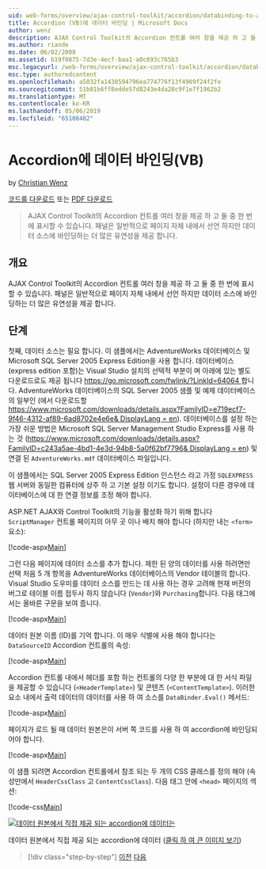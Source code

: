 ```yaml
---
uid: web-forms/overview/ajax-control-toolkit/accordion/databinding-to-an-accordion-vb
title: Accordion (VB)에 데이터 바인딩 | Microsoft Docs
author: wenz
description: AJAX Control Toolkit의 Accordion 컨트롤 여러 창을 제공 하 고 둘 중 한 번에 표시할 수 있습니다. 일반적으로 패널 w 선언 하는 중...
ms.author: riande
ms.date: 06/02/2008
ms.assetid: b19f0875-7d3e-4ecf-baa1-a0c693c765b3
msc.legacyurl: /web-forms/overview/ajax-control-toolkit/accordion/databinding-to-an-accordion-vb
msc.type: authoredcontent
ms.openlocfilehash: a5032fa1438594796ea774776f13f4909f24f2fe
ms.sourcegitcommit: 51b01b6ff8edde57d8243e4da28c9f1e7f1962b2
ms.translationtype: MT
ms.contentlocale: ko-KR
ms.lasthandoff: 05/06/2019
ms.locfileid: "65108402"
---
```

# <a name="databinding-to-an-accordion-vb"></a>Accordion에 데이터 바인딩(VB)

by [Christian Wenz](https://github.com/wenz)

[코드를 다운로드](http://download.microsoft.com/download/5/6/d/56d50cef-2011-4c8f-9891-7edc6dc57df9/Accordion1.vb.zip) 또는 [PDF 다운로드](http://download.microsoft.com/download/6/7/1/6718d452-ff89-4d3f-a90e-c74ec2d636a3/accordion1VB.pdf)

> AJAX Control Toolkit의 Accordion 컨트롤 여러 창을 제공 하 고 둘 중 한 번에 표시할 수 있습니다. 패널은 일반적으로 페이지 자체 내에서 선언 하지만 데이터 소스에 바인딩하는 더 많은 유연성을 제공 합니다.

## <a name="overview"></a>개요

AJAX Control Toolkit의 Accordion 컨트롤 여러 창을 제공 하 고 둘 중 한 번에 표시할 수 있습니다. 패널은 일반적으로 페이지 자체 내에서 선언 하지만 데이터 소스에 바인딩하는 더 많은 유연성을 제공 합니다.

## <a name="steps"></a>단계

첫째, 데이터 소스는 필요 합니다. 이 샘플에서는 AdventureWorks 데이터베이스 및 Microsoft SQL Server 2005 Express Edition을 사용 합니다. 데이터베이스 (express edition 포함)는 Visual Studio 설치의 선택적 부분이 며 아래에 있는 별도 다운로드로도 제공 됩니다 [ https://go.microsoft.com/fwlink/?LinkId=64064 ](https://go.microsoft.com/fwlink/?LinkId=64064)합니다. AdventureWorks 데이터베이스의 SQL Server 2005 샘플 및 예제 데이터베이스의 일부인 (에서 다운로드할 [ https://www.microsoft.com/downloads/details.aspx?FamilyID=e719ecf7-9f46-4312-af89-6ad8702e4e6e&amp; DisplayLang = en](https://www.microsoft.com/downloads/details.aspx?FamilyID=e719ecf7-9f46-4312-af89-6ad8702e4e6e&amp;DisplayLang=en)). 데이터베이스를 설정 하는 가장 쉬운 방법은 Microsoft SQL Server Management Studio Express를 사용 하는 것 ([https://www.microsoft.com/downloads/details.aspx?FamilyID=c243a5ae-4bd1-4e3d-94b8-5a0f62bf7796&amp; DisplayLang = en](https://www.microsoft.com/downloads/details.aspx?FamilyID=c243a5ae-4bd1-4e3d-94b8-5a0f62bf7796&amp;DisplayLang=en)) 및 연결 된 `AdventureWorks.mdf` 데이터베이스 파일입니다.

이 샘플에서는 SQL Server 2005 Express Edition 인스턴스 라고 가정 `SQLEXPRESS` 웹 서버와 동일한 컴퓨터에 상주 하 고 기본 설정 이기도 합니다. 설정이 다른 경우에 데이터베이스에 대 한 연결 정보를 조정 해야 합니다.

ASP.NET AJAX와 Control Toolkit의 기능을 활성화 하기 위해 합니다 `ScriptManager` 컨트롤 페이지의 아무 곳 이나 배치 해야 합니다 (하지만 내는 `<form>` 요소):

[!code-aspx[Main](databinding-to-an-accordion-vb/samples/sample1.aspx)]

그런 다음 페이지에 데이터 소스를 추가 합니다. 제한 된 양의 데이터를 사용 하려면만 선택 처음 5 개 항목을 AdventureWorks 데이터베이스의 Vendor 테이블의 합니다. Visual Studio 도우미를 데이터 소스를 만드는 데 사용 하는 경우 고려해 현재 버전의 버그로 테이블 이름 접두사 하지 않습니다 (`Vendor`)와 `Purchasing`합니다. 다음 태그에서는 올바른 구문을 보여 줍니다.

[!code-aspx[Main](databinding-to-an-accordion-vb/samples/sample2.aspx)]

데이터 원본 이름 (ID)를 기억 합니다. 이 매우 식별에 사용 해야 합니다는 `DataSourceID` Accordion 컨트롤의 속성:

[!code-aspx[Main](databinding-to-an-accordion-vb/samples/sample3.aspx)]

Accordion 컨트롤 내에서 헤더를 포함 하는 컨트롤의 다양 한 부분에 대 한 서식 파일을 제공할 수 있습니다 (`<HeaderTemplate>`) 및 콘텐츠 (`<ContentTemplate>`). 이러한 요소 내에서 출력 데이터의 데이터를 사용 하 여 소스를 `DataBinder.Eval()` 메서드:

[!code-aspx[Main](databinding-to-an-accordion-vb/samples/sample4.aspx)]

페이지가 로드 될 때 데이터 원본은이 서버 쪽 코드를 사용 하 여 accordion에 바인딩되어야 합니다.

[!code-aspx[Main](databinding-to-an-accordion-vb/samples/sample5.aspx)]

이 샘플 되려면 Accordion 컨트롤에서 참조 되는 두 개의 CSS 클래스를 정의 해야 (속성만에서 `HeaderCssClass` 고 `ContentCssClass`). 다음 태그 안에 `<head>` 페이지의 섹션:

[!code-css[Main](databinding-to-an-accordion-vb/samples/sample6.css)]

[![데이터 원본에서 직접 제공 되는 accordion에 데이터는](databinding-to-an-accordion-vb/_static/image2.png)](databinding-to-an-accordion-vb/_static/image1.png)

데이터 원본에서 직접 제공 되는 accordion에 데이터 ([클릭 하 여 큰 이미지 보기](databinding-to-an-accordion-vb/_static/image3.png))

> [!div class="step-by-step"]
> [이전](dynamically-adding-an-accordion-pane-cs.md)
> [다음](dynamically-adding-an-accordion-pane-vb.md)
